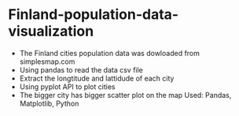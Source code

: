 # Finland-population-data-visualization

- The Finland cities population data was dowloaded from simplesmap.com
- Using pandas to read the data csv file
- Extract the longtitude and lattidude of each city
- Using pyplot API to plot cities 
- The bigger city has bigger scatter plot on the map
Used: Pandas, Matplotlib, Python
